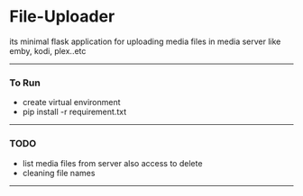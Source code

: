# File-Uploader
its minimal flask application for uploading media files in media server like emby, kodi, plex..etc 
****
### To Run
* create virtual environment 
* pip install -r requirement.txt

****
### TODO

* list media files from server also access to delete
* cleaning file names 

****
